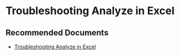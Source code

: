   <properties
	pageTitle="troubleshooting analyze in excel"
	description="troubleshooting analyze in excel"
	service="microsoft.PowerBIDedicated"
	resource="capacities"
	authors="pjfreitas"
	ms.author="pfreitas"	
	displayOrder="930"
	selfHelpType="generic"
	supportTopicIds="32628162"
	productPesIds="16334"
	cloudEnvironments="public, MoonCake, fairfax" 
	articleId="05ac3f7d-e664-e1e4-856a-bab150344d7f"
	ownershipId="ASEP_ContentService_Placeholder"
/>

# Troubleshooting Analyze in Excel

## **Recommended Documents**

* [Troubleshooting Analyze in Excel](https://docs.microsoft.com/power-bi/desktop-troubleshooting-analyze-in-excel)

